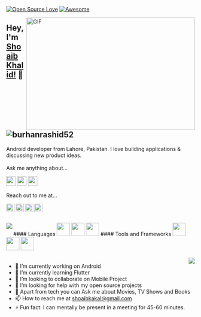 
[![Open Source Love](https://badges.frapsoft.com/os/v2/open-source.svg?v=103)](https://github.com/shoaibkakal) 
[![Awesome](https://cdn.rawgit.com/sindresorhus/awesome/d7305f38d29fed78fa85652e3a63e154dd8e8829/media/badge.svg)](https://github.com/shoaibkakal)

<img align="right" alt="GIF" src="https://github.com/abhisheknaiidu/abhisheknaiidu/blob/master/code.gif?raw=true" width="450" height="300" />

## Hey, I'm [Shoaib Khalid!](https://dev.to/shoaibkakal) 👋 <a align="left"> <img src="https://visitor-badge.glitch.me/badge?page_id=shoaibkakal.visitor-badge" alt="burhanrashid52" /> </a>

Android developer from Lahore, Pakistan. I love building applications & discussing new product ideas.
<br/>
<br/>
Ask me anything about...

<img src='https://img.shields.io/badge/flutter-%230095D5?logo=flutter&logoColor=blue&style=for-the-badge' height='25'/> <img src='https://img.shields.io/badge/Android-3DDC84?logo=android&logoColor=white&style=for-the-badge' height='25'/> <img src='https://img.shields.io/badge/kotlin-%230095D5.svg?&style=for-the-badge&logo=kotlin&logoColor=white' height='25'/>


Reach out to me at...

<a href="https://twitter.com/shoaibkakal">
  <img align="left" alt="shoaibkakal's Twitter" width="22px" src="https://cdn.jsdelivr.net/npm/simple-icons@v3/icons/twitter.svg" />
</a><a href="https://www.linkedin.com/in/shoaibkakal">
  <img align="left" alt="shoaibkakal's LinkedIn" width="22px" src="https://cdn.jsdelivr.net/npm/simple-icons@v3/icons/linkedin.svg" />
</a><a href="https://instagram.com/shoaibkakal/">
  <img align="left" alt="shoaibkakal's Instagram" width="22px" src="https://cdn.jsdelivr.net/npm/simple-icons@v3/icons/instagram.svg" />
</a><a href="https://facebook.com/shoaibkakal">
  <img align="left" alt="shoaibkakal's Facebook" width="22px" src="https://cdn.jsdelivr.net/npm/simple-icons@v3/icons/facebook.svg" />
</a>
<br/>
<br/>
<br/>
<img align="left" src="https://github-readme-stats.vercel.app/api?username=shoaibkakal&show_icons=true&title_color=fff&icon_color=79ff97&text_color=9f9f9f&bg_color=151515"/>

<!--->
#### Languages
<img src="https://raw.githubusercontent.com/github/explore/80688e429a7d4ef2fca1e82350fe8e3517d3494d/topics/java/java.png" width="35px">
<img src="https://raw.githubusercontent.com/github/explore/80688e429a7d4ef2fca1e82350fe8e3517d3494d/topics/kotlin/kotlin.png" width="35px">
<img src="https://raw.githubusercontent.com/github/explore/80688e429a7d4ef2fca1e82350fe8e3517d3494d/topics/flutter/flutter.png" width="35px">
#### Tools and Frameworks
<img src="https://raw.githubusercontent.com/github/explore/80688e429a7d4ef2fca1e82350fe8e3517d3494d/topics/flutter/flutter.png" width="35px">
<img src="https://raw.githubusercontent.com/github/explore/80688e429a7d4ef2fca1e82350fe8e3517d3494d/topics/android/android.png" width="35px">
<img src="https://raw.githubusercontent.com/github/explore/80688e429a7d4ef2fca1e82350fe8e3517d3494d/topics/git/git.png" width="35px">
</!--->
<br/>
<br/>

<a href="https://github.com/iampawan">
  <img align="right" src="https://github-readme-stats.vercel.app/api/top-langs/?username=shoaibkakal&theme=light&hide_langs_below=1" />
</a>

- 🔭 I’m currently working on Android
- 🌱 I’m currently learning Flutter
- 👯 I’m looking to collaborate on Mobile Project
- 🤔 I’m looking for help with my open source projects
- 💬 Apart from tech you can Ask me about Movies, TV Shows and Books
- 📫 How to reach me at shoaibkakal@gmail.com
- ⚡ Fun fact: I can mentally be present in a meeting for 45-60 minutes.
